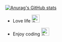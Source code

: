 <!-- 标题 + 个人描述, emoji 取自: http://emojihomepage.com -->

  [![Anurag's GitHub stats](https://github-readme-stats.vercel.app/api?username=fsyud)](https://github.com/anuraghazra/github-readme-stats)

- Love life   <img src="https://raw.githubusercontent.com/Tarikul-Islam-Anik/Animated-Fluent-Emojis/master/Emojis/Smilies/Beating%20Heart.png" alt="Beating Heart" width="25" height="25" />


- Enjoy coding <img src="https://raw.githubusercontent.com/Tarikul-Islam-Anik/Animated-Fluent-Emojis/master/Emojis/Smilies/Partying%20Face.png" alt="Partying Face" width="25" height="25" />


<!-- <p align="center">
  <img src="https://streak-stats.demolab.com?user=ligdy7&border_radius=0.4&card_width=700" />
  
</p> -->


